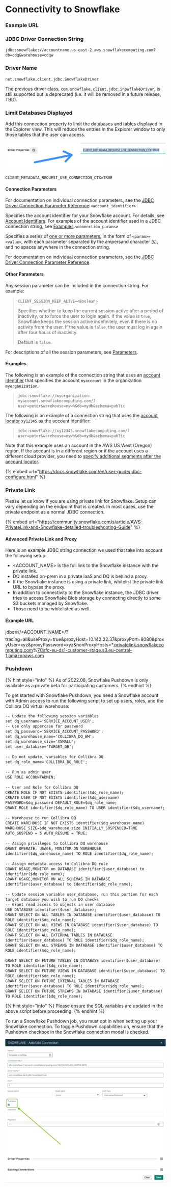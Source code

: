 # Connectivity to Snowflake

### Example URL

### JDBC Driver Connection String

```
jdbc:snowflake://accountname.us-east-2.aws.snowflakecomputing.com?db=cdq&warehouse=cdqw
```

### Driver Name

```
net.snowflake.client.jdbc.SnowflakeDriver 
```

The previous driver class, `com.snowflake.client.jdbc.SnowflakeDriver`, is still supported but is deprecated (i.e. it will be removed in a future release, TBD).

### Limit Databases Displayed

Add this connection property to limit the databases and tables displayed in the Explorer view. This will reduce the entries in the Explorer window to only those tables that the user can access.

![](<../../.gitbook/assets/image (130).png>)

```
CLIENT_METADATA_REQUEST_USE_CONNECTION_CTX=TRUE
```

#### Connection Parameters

For documentation on individual connection parameters, see the [JDBC Driver Connection Parameter Reference](https://docs.snowflake.com/en/user-guide/jdbc-parameters.html).`<account_identifier>`

Specifies the account identifier for your Snowflake account. For details, see [Account Identifiers](https://docs.snowflake.com/en/user-guide/admin-account-identifier.html). For examples of the account identifier used in a JDBC connection string, see [Examples](https://docs.snowflake.com/en/user-guide/jdbc-configure.html#label-other-jdbc-connection-string-examples).`<connection_params>`

Specifies a series of [one or more parameters](https://docs.snowflake.com/en/user-guide/jdbc-parameters.html), in the form of `<param>=<value>`, with each parameter separated by the ampersand character (`&`), and no spaces anywhere in the connection string.

For documentation on individual connection parameters, see the [JDBC Driver Connection Parameter Reference](https://docs.snowflake.com/en/user-guide/jdbc-parameters.html).

#### Other Parameters

Any session parameter can be included in the connection string. For example:

> `CLIENT_SESSION_KEEP_ALIVE=<Boolean>`
>
> Specifies whether to keep the current session active after a period of inactivity, or to force the user to login again. If the value is `true`, Snowflake keeps the session active indefinitely, even if there is no activity from the user. If the value is `false`, the user must log in again after four hours of inactivity.
>
> Default is `false`.

For descriptions of all the session parameters, see [Parameters](https://docs.snowflake.com/en/sql-reference/parameters.html).

#### Examples

The following is an example of the connection string that uses an [account identifier](https://docs.snowflake.com/en/user-guide/admin-account-identifier.html) that specifies the account `myaccount` in the organization `myorganization`.

> ```
> jdbc:snowflake://myorganization-myaccount.snowflakecomputing.com/?user=peter&warehouse=mywh&db=mydb&schema=public
> ```

The following is an example of a connection string that uses the [account locator](https://docs.snowflake.com/en/user-guide/admin-account-identifier.html#label-account-locator) `xy12345` as the account identifier:

> ```
> jdbc:snowflake://xy12345.snowflakecomputing.com/?user=peter&warehouse=mywh&db=mydb&schema=public
> ```

Note that this example uses an account in the AWS US West (Oregon) region. If the account is in a different region or if the account uses a different cloud provider, you need to [specify additional segments after the account locator](https://docs.snowflake.com/en/user-guide/admin-account-identifier.html#label-account-locator).

{% embed url="https://docs.snowflake.com/en/user-guide/jdbc-configure.html" %}

### Private Link

Please let us know if you are using private link for Snowflake. Setup can vary depending on the endpoint that is created. In most cases, use the private endpoint as a normal JDBC connection.

{% embed url="https://community.snowflake.com/s/article/AWS-PrivateLink-and-Snowflake-detailed-troubleshooting-Guide" %}

#### Advanced Private Link and Proxy

Here is an example JDBC string connection we used that take into account the following setup:

* \<ACCOUNT\_NAME> is the full link to the Snowflake instance with the private link.
* DQ installed on-prem in a private IaaS and DQ is behind a proxy.
* If the Snowflake instance is using a private link, whitelist the private link URL to bypass the proxy.
* In addition to connectivity to the Snowflake instance, the JDBC driver tries to access Snowflake Blob storage by connecting directly to some S3 buckets managed by Snowflake.
* Those need to be whitelisted as well.

#### Example URL

jdbc:snowflake://\<ACCOUNT\_NAME>/?tracing=all\&useProxy=true\&proxyHost=10.142.22.37\&proxyPort=8080\&proxyUser=xyz\&proxyPassword=xyz\&nonProxyHosts=\*.[privatelink.snowflakecomputing.com](http://privatelink.snowflakecomputing.com/)%[7Csfc-eu-ds1-customer-stage.s3.eu-central-1.amazonaws.com](http://7csfc-eu-ds1-customer-stage.s3.eu-central-1.amazonaws.com/)

### Pushdown

{% hint style="info" %}
As of 2022.08, Snowflake Pushdown is only available as a private beta for participating customers.&#x20;
{% endhint %}

To get started with Snowflake Pushdown, you need a Snowflake account with Admin access to run the following script to set up users, roles, and the Collibra DQ virtual warehouse:

```
-- Update the following session variables
set dq_username='SERVICE_ACCOUNT_USER';
-- Use only uppercase for password
set dq_password='SERVICE_ACCOUNT_PASSWORD';
set dq_warehouse_name='COLLIBRA_DQ_WH';
set dq_warehouse_size='XSMALL';
set user_database='TARGET_DB';
​
-- Do not update, variables for Collibra DQ
set dq_role_name='COLLIBRA_DQ_ROLE';
​
-- Run as admin user
USE ROLE ACCOUNTADMIN;
​
-- User and Role for Collibra DQ
CREATE ROLE IF NOT EXISTS identifier($dq_role_name);
CREATE USER IF NOT EXISTS identifier($dq_username) PASSWORD=$dq_password DEFAULT_ROLE=$dq_role_name;
GRANT ROLE identifier($dq_role_name) TO USER identifier($dq_username);
​
-- Warehouse to run Collibra DQ
CREATE WAREHOUSE IF NOT EXISTS identifier($dq_warehouse_name) WAREHOUSE_SIZE=$dq_warehouse_size INITIALLY_SUSPENDED=TRUE
AUTO_SUSPEND = 5 AUTO_RESUME = TRUE;
​
-- Assign privileges to Collibra DQ warehouse
GRANT OPERATE, USAGE, MONITOR ON WAREHOUSE identifier($dq_warehouse_name) TO ROLE identifier($dq_role_name);
​
-- Assign metadata access to Collibra DQ role
GRANT USAGE,MONITOR on DATABASE identifier($user_database) to identifier($dq_role_name);
GRANT USAGE,MONITOR ON ALL SCHEMAS IN DATABASE identifier($user_database) to identifier($dq_role_name);
​
-- Update session variable user_database, run this portion for each target database you wish to run DQ checks
-- Grant read access to objects in user database
USE DATABASE identifier($user_database);
GRANT SELECT ON ALL TABLES IN DATABASE identifier($user_database) TO ROLE identifier($dq_role_name);
GRANT SELECT ON ALL VIEWS IN DATABASE identifier($user_database) TO ROLE identifier($dq_role_name);
GRANT SELECT ON ALL EXTERNAL TABLES IN DATABASE identifier($user_database) TO ROLE identifier($dq_role_name);
GRANT SELECT ON ALL STREAMS IN DATABASE identifier($user_database) TO ROLE identifier($dq_role_name);
​
GRANT SELECT ON FUTURE TABLES IN DATABASE identifier($user_database) TO ROLE identifier($dq_role_name);
GRANT SELECT ON FUTURE VIEWS IN DATABASE identifier($user_database) TO ROLE identifier($dq_role_name);
GRANT SELECT ON FUTURE EXTERNAL TABLES IN DATABASE identifier($user_database) TO ROLE identifier($dq_role_name);
GRANT SELECT ON FUTURE STREAMS IN DATABASE identifier($user_database) TO ROLE identifier($dq_role_name);
```

{% hint style="info" %}
Please ensure the SQL variables are updated in the above script before proceeding.
{% endhint %}

To run a Snowflake Pushdown job, you must opt in when setting up your Snowflake connection. To toggle Pushdown capabilities on, ensure that the Pushdown checkbox in the Snowflake connection modal is checked.&#x20;

![](../../.gitbook/assets/dq-connections-snowflake-pushdown.png)

